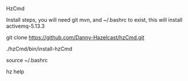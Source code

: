 HzCmd

Install steps, you will need git mvn, and ~/.bashrc to exist, this will install activemq-5.13.3



git clone https://github.com/Danny-Hazelcast/hzCmd.git

./hzCmd/bin/install-hzCmd

source ~/.bashrc

hz help

